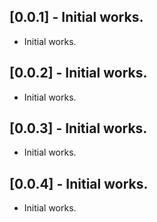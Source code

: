 ## [0.0.1] - Initial works.

* Initial works.

## [0.0.2] - Initial works.

* Initial works.

## [0.0.3] - Initial works.

* Initial works.

## [0.0.4] - Initial works.

* Initial works.
